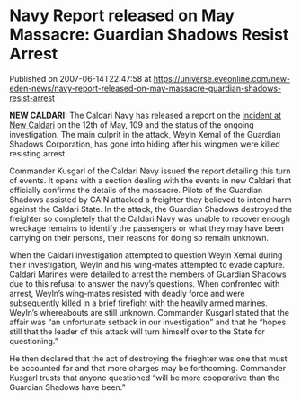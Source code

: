 # Navy Report released on May Massacre: Guardian Shadows Resist Arrest
Published on 2007-06-14T22:47:58 at https://universe.eveonline.com/new-eden-news/navy-report-released-on-may-massacre-guardian-shadows-resist-arrest

**NEW CALDARI:** The Caldari Navy has released a report on the [incident at New Caldari](http://myeve.eve-online.com/news.asp?a=single&nid=1457&tid=6) on the 12th of May, 109 and the status of the ongoing investigation. The main culprit in the attack, Weyln Xemal of the Guardian Shadows Corporation, has gone into hiding after his wingmen were killed resisting arrest. 

Commander Kusgarl of the Caldari Navy issued the report detailing this turn of events. It opens with a section dealing with the events in new Caldari that officially confirms the details of the massacre. Pilots of the Guardian Shadows assisted by CAIN attacked a freighter they believed to intend harm against the Caldari State. In the attack, the Guardian Shadows destroyed the freighter so completely that the Caldari Navy was unable to recover enough wreckage remains to identify the passengers or what they may have been carrying on their persons, their reasons for doing so remain unknown. 

When the Caldari investigation attempted to question Weyln Xemal during their investigation, Weyln and his wing-mates attempted to evade capture. Caldari Marines were detailed to arrest the members of Guardian Shadows due to this refusal to answer the navy’s questions. When confronted with arrest, Weyln’s wing-mates resisted with deadly force and were subsequently killed in a brief firefight with the heavily armed marines. Weyln’s whereabouts are still unknown. Commander Kusgarl stated that the affair was “an unfortunate setback in our investigation” and that he “hopes still that the leader of this attack will turn himself over to the State for questioning.” 

He then declared that the act of destroying the frieghter was one that must be accounted for and that more charges may be forthcoming. Commander Kusgarl trusts that anyone questioned “will be more cooperative than the Guardian Shadows have been.”
